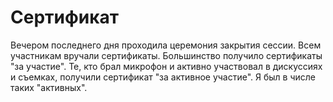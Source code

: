 # Сертификат

Вечером последнего дня проходила церемония закрытия сессии.
Всем участникам вручали сертификаты. Большинство получило сертификаты "за участие".
Те, кто брал микрофон и активно участвовал в дискуссиях и съемках, получили сертификат "за активное участие".
Я был в числе таких "активных".